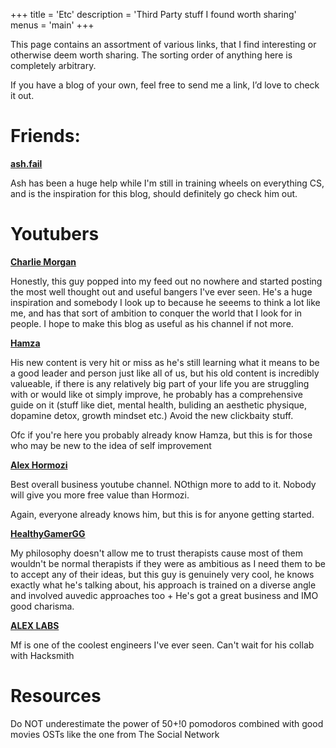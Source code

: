 +++
title = 'Etc'
description = 'Third Party stuff I found worth sharing'
menus = 'main'
+++

This page contains an assortment of various links, that I find interesting or otherwise deem worth sharing. The sorting order of anything here is completely arbitrary.

If you have a blog of your own, feel free to send me a link, I’d love to check it out.


# Friends:

 **[ash.fail](https://ash.fail)**

Ash has been a huge help while I'm still in training wheels on everything CS, and is the inspiration for this blog, should definitely go check him out.



# Youtubers

**[Charlie Morgan](https://www.youtube.com/@charliemofficial)**

Honestly, this guy popped into my feed out no nowhere and started posting the most well thought out and useful bangers I've ever seen. He's a huge inspiration and somebody I look up to because he seeems to think a lot like me, and has that sort of ambition to conquer the world that I look for in people. I hope to make this blog as useful as his channel if not more.

**[Hamza](https://www.youtube.com/@Hamza97)**

His new content is very hit or miss as he's still learning what it means to be a good leader and person just like all of us, but his old content is incredibly valueable, if there is any relatively big part of your life you are struggling with or would like ot simply improve, he probably has a comprehensive guide on it (stuff like diet, mental health, buliding an aesthetic physique, dopamine detox, growth mindset etc.) Avoid the new clickbaity stuff.

Ofc if you're here you probably already know Hamza, but this is for those who may be new to the idea of self improvement

**[Alex Hormozi](https://www.youtube.com/@AlexHormozi)**

Best overall business youtube channel. NOthign more to add to it. Nobody will give you more free value than Hormozi.

Again, everyone already knows him, but this is for anyone getting started.


**[HealthyGamerGG](https://www.youtube.com/@HealthyGamerGG)**

My philosophy doesn't allow me to trust therapists cause most of them wouldn't be normal therapists if they were as ambitious as I need them to be to accept any of their ideas, but this guy is genuinely very cool, he knows exactly what he's talking about, his approach is trained on a diverse angle and involved auvedic approaches too + He's got a great business and IMO good charisma.

**[ALEX LABS](https://www.youtube.com/@ALEXLAB)**

Mf is one of the coolest engineers I've ever seen. Can't wait for his collab with Hacksmith


# Resources

Do NOT underestimate the power of 50+!0 pomodoros combined with good movies OSTs like the one from The Social Network
